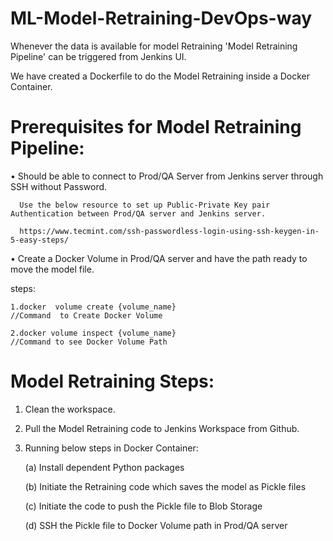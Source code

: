 # ML-Model-Retraining-DevOps-way

 
Whenever the data is available for model Retraining 'Model Retraining Pipeline' can be triggered from Jenkins UI.

We have created a Dockerfile to do the Model Retraining inside a Docker Container.

# Prerequisites for Model  Retraining Pipeline:

•	  Should be able to connect to Prod/QA Server from Jenkins server through SSH without Password.

      Use the below resource to set up Public-Private Key pair Authentication between Prod/QA server and Jenkins server.
  
      https://www.tecmint.com/ssh-passwordless-login-using-ssh-keygen-in-5-easy-steps/
    
• 	Create a Docker Volume in Prod/QA server and have the path ready to move the model file.

   steps:
   
    1.docker  volume create {volume_name}  	
    //Command  to Create Docker Volume
        
    2.docker volume inspect {volume_name}
    //Command to see Docker Volume Path
        
# Model Retraining Steps:
1.	Clean the workspace.
2.	Pull the Model Retraining code to Jenkins Workspace from Github.
3.	Running below steps in Docker Container:

    (a)	Install dependent Python packages
  
    (b)	Initiate the Retraining code which saves the model as Pickle files
  
    (c)	Initiate the code to push the Pickle file to Blob Storage
  
    (d)	SSH the Pickle file to Docker Volume path in Prod/QA server
